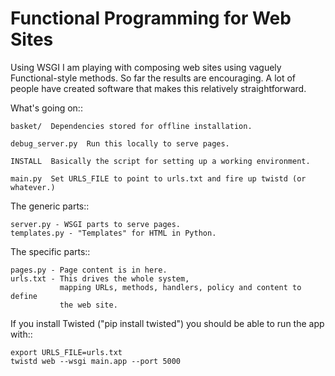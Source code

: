 Functional Programming for Web Sites
=====================================

Using WSGI I am playing with composing web sites using vaguely Functional-style
methods.  So far the results are encouraging.  A lot of people have created
software that makes this relatively straightforward.


What's going on::

    basket/  Dependencies stored for offline installation.

    debug_server.py  Run this locally to serve pages.

    INSTALL  Basically the script for setting up a working environment.

    main.py  Set URLS_FILE to point to urls.txt and fire up twistd (or whatever.)


The generic parts::

    server.py - WSGI parts to serve pages.
    templates.py - "Templates" for HTML in Python.


The specific parts::

    pages.py - Page content is in here.
    urls.txt - This drives the whole system,
               mapping URLs, methods, handlers, policy and content to define
               the web site.



If you install Twisted ("pip install twisted") you should be able to run the app with::

    export URLS_FILE=urls.txt
    twistd web --wsgi main.app --port 5000


